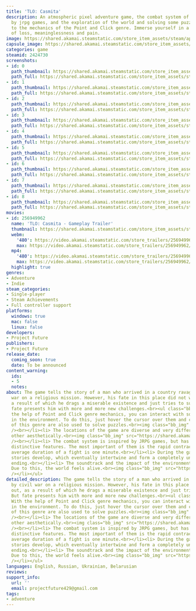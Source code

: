 ```yaml
---
title: 'TLO: Casmita'
description: An atmospheric pixel adventure game, the combat system of which is inspired
  by jrpg games, and the exploration of the world and solving some puzzles is tied
  to the mechanics of the Point and Click genre. Immerse yourself in a dark story
  of loss, meaninglessness and pain.
image: https://shared.akamai.steamstatic.com/store_item_assets/steam/apps/2424730/header.jpg?t=1722331096
capsule_image: https://shared.akamai.steamstatic.com/store_item_assets/steam/apps/2424730/capsule_231x87.jpg?t=1722331096
categories: game
steamid: 2424730
screenshots:
- id: 0
  path_thumbnail: https://shared.akamai.steamstatic.com/store_item_assets/steam/apps/2424730/ss_516cf53fa4307f939c847abeeed530f74fddbd1f.600x338.jpg?t=1722331096
  path_full: https://shared.akamai.steamstatic.com/store_item_assets/steam/apps/2424730/ss_516cf53fa4307f939c847abeeed530f74fddbd1f.1920x1080.jpg?t=1722331096
- id: 1
  path_thumbnail: https://shared.akamai.steamstatic.com/store_item_assets/steam/apps/2424730/ss_e5ef3c42afd187cb29300e4865bbac6a25713e0b.600x338.jpg?t=1722331096
  path_full: https://shared.akamai.steamstatic.com/store_item_assets/steam/apps/2424730/ss_e5ef3c42afd187cb29300e4865bbac6a25713e0b.1920x1080.jpg?t=1722331096
- id: 2
  path_thumbnail: https://shared.akamai.steamstatic.com/store_item_assets/steam/apps/2424730/ss_49bcf8f49ef3d656b8aa2d88be1f680d4c340bc9.600x338.jpg?t=1722331096
  path_full: https://shared.akamai.steamstatic.com/store_item_assets/steam/apps/2424730/ss_49bcf8f49ef3d656b8aa2d88be1f680d4c340bc9.1920x1080.jpg?t=1722331096
- id: 3
  path_thumbnail: https://shared.akamai.steamstatic.com/store_item_assets/steam/apps/2424730/ss_8903f94a898777a9ce5ea8c109484e8f23f72394.600x338.jpg?t=1722331096
  path_full: https://shared.akamai.steamstatic.com/store_item_assets/steam/apps/2424730/ss_8903f94a898777a9ce5ea8c109484e8f23f72394.1920x1080.jpg?t=1722331096
- id: 4
  path_thumbnail: https://shared.akamai.steamstatic.com/store_item_assets/steam/apps/2424730/ss_bdfeb6240b236aaf46860f49d7dd630e3d4db5c9.600x338.jpg?t=1722331096
  path_full: https://shared.akamai.steamstatic.com/store_item_assets/steam/apps/2424730/ss_bdfeb6240b236aaf46860f49d7dd630e3d4db5c9.1920x1080.jpg?t=1722331096
- id: 5
  path_thumbnail: https://shared.akamai.steamstatic.com/store_item_assets/steam/apps/2424730/ss_3a4cc773fb45361275a906b6b486adefadd48f32.600x338.jpg?t=1722331096
  path_full: https://shared.akamai.steamstatic.com/store_item_assets/steam/apps/2424730/ss_3a4cc773fb45361275a906b6b486adefadd48f32.1920x1080.jpg?t=1722331096
- id: 6
  path_thumbnail: https://shared.akamai.steamstatic.com/store_item_assets/steam/apps/2424730/ss_7f0590971a6de2ef9e1afaa9c6070d2a6bfb7c13.600x338.jpg?t=1722331096
  path_full: https://shared.akamai.steamstatic.com/store_item_assets/steam/apps/2424730/ss_7f0590971a6de2ef9e1afaa9c6070d2a6bfb7c13.1920x1080.jpg?t=1722331096
- id: 7
  path_thumbnail: https://shared.akamai.steamstatic.com/store_item_assets/steam/apps/2424730/ss_5a90aa22768729bd2a511adcca16ea37b23fff6d.600x338.jpg?t=1722331096
  path_full: https://shared.akamai.steamstatic.com/store_item_assets/steam/apps/2424730/ss_5a90aa22768729bd2a511adcca16ea37b23fff6d.1920x1080.jpg?t=1722331096
- id: 8
  path_thumbnail: https://shared.akamai.steamstatic.com/store_item_assets/steam/apps/2424730/ss_6b3900f79759d1f79a0ff76c74dc7806db50bbad.600x338.jpg?t=1722331096
  path_full: https://shared.akamai.steamstatic.com/store_item_assets/steam/apps/2424730/ss_6b3900f79759d1f79a0ff76c74dc7806db50bbad.1920x1080.jpg?t=1722331096
movies:
- id: 256949962
  name: 'TLO: Casmita - Gameplay Trailer'
  thumbnail: https://shared.akamai.steamstatic.com/store_item_assets/steam/apps/256949962/movie.293x165.jpg?t=1685673906
  webm:
    '480': https://video.akamai.steamstatic.com/store_trailers/256949962/movie480_vp9.webm?t=1685673906
    max: https://video.akamai.steamstatic.com/store_trailers/256949962/movie_max_vp9.webm?t=1685673906
  mp4:
    '480': https://video.akamai.steamstatic.com/store_trailers/256949962/movie480.mp4?t=1685673906
    max: https://video.akamai.steamstatic.com/store_trailers/256949962/movie_max.mp4?t=1685673906
  highlight: true
genres:
- Adventure
- Indie
steam_categories:
- Single-player
- Steam Achievements
- Full controller support
platforms:
  windows: true
  mac: false
  linux: false
developers:
- Project Future
publishers:
- Project Future
release_date:
  coming_soon: true
  date: To be announced
content_warning:
  ids:
  - 5
  notes:
about: The game tells the story of a man who arrived in a country ravaged by civil
  war on a religious mission. However, his fate in this place did not work out, as
  a result of which he drags a miserable existence and just tries to survive. But
  fate presents him with more and more new challenges.<br><ul class="bb_ul"><li> With
  the help of Point and Click genre mechanics, you can interact with some objects
  in the environment. To do this, just hover the cursor over them and click. Elements
  of this genre are also used to solve puzzles.<br><img class="bb_img" src="https://shared.akamai.steamstatic.com/store_item_assets/steam/apps/2424730/extras/point_and_click.gif?t=1722331096"
  /><br></li><li> The locations of the game are diverse and very different from each
  other aesthetically.<br><img class="bb_img" src="https://shared.akamai.steamstatic.com/store_item_assets/steam/apps/2424730/extras/steam_gameplay_gif.gif?t=1722331096"
  /><br></li><li> The combat system is inspired by JRPG games, but has a number of
  distinctive features. The most important of them is the rapid contractions. The
  average duration of a fight is one minute.<br></li><li> During the game, two different
  stories develop, which eventually intertwine and form a completely unpredictable
  ending.<br></li><li> The soundtrack and the impact of the environment are well developed.
  Due to this, the world feels alive.<br><img class="bb_img" src="https://shared.akamai.steamstatic.com/store_item_assets/steam/apps/2424730/extras/life_world.gif?t=1722331096"
  /></li></ul>
detailed_description: The game tells the story of a man who arrived in a country ravaged
  by civil war on a religious mission. However, his fate in this place did not work
  out, as a result of which he drags a miserable existence and just tries to survive.
  But fate presents him with more and more new challenges.<br><ul class="bb_ul"><li>
  With the help of Point and Click genre mechanics, you can interact with some objects
  in the environment. To do this, just hover the cursor over them and click. Elements
  of this genre are also used to solve puzzles.<br><img class="bb_img" src="https://shared.akamai.steamstatic.com/store_item_assets/steam/apps/2424730/extras/point_and_click.gif?t=1722331096"
  /><br></li><li> The locations of the game are diverse and very different from each
  other aesthetically.<br><img class="bb_img" src="https://shared.akamai.steamstatic.com/store_item_assets/steam/apps/2424730/extras/steam_gameplay_gif.gif?t=1722331096"
  /><br></li><li> The combat system is inspired by JRPG games, but has a number of
  distinctive features. The most important of them is the rapid contractions. The
  average duration of a fight is one minute.<br></li><li> During the game, two different
  stories develop, which eventually intertwine and form a completely unpredictable
  ending.<br></li><li> The soundtrack and the impact of the environment are well developed.
  Due to this, the world feels alive.<br><img class="bb_img" src="https://shared.akamai.steamstatic.com/store_item_assets/steam/apps/2424730/extras/life_world.gif?t=1722331096"
  /></li></ul>
languages: English, Russian, Ukrainian, Belarusian
reviews:
support_info:
  url: ''
  email: projectfuture429@gmail.com
tags:
- adventure
---
```

